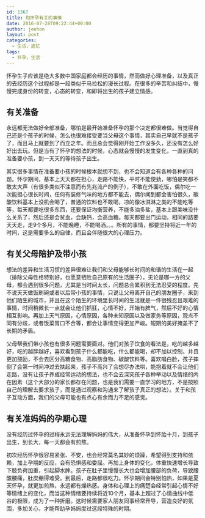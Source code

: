 ```yaml
---
id: 1367
title: 和怀孕有关的事情
date: 2016-07-28T09:22:44+00:00
author: jeehon
layout: post
categories:
  - 生活，追忆
tags:
  - 怀孕，生活
---
```

怀孕生子应该是绝大多数中国家庭都会经历的事情，然而做好心理准备，以及真正的去经历这个过程却是一段类似于马拉松的漫长过程。在很多的辛苦和纠结中，慢慢完成身份的转变，心态的转变，和即将出生的孩子建立情感。

<h2>有关准备</h2>
永远都无法做好全部准备，哪怕是最开始准备怀孕的那个决定都很难做。当觉得自己还是个孩子的时候，怎么也很难接受要当父母这个事情，其实自己早就不是孩子了，而且马上就要到了而立之年。而且总会觉得刚开始工作没多久，还没有怎么好好出去玩。但是当有了怀孕的想法的时候，心态就会慢慢的发生变化，一直到真的准备要小孩，到一天天的等待孩子出生。

其实很多事情在准备要小孩的时候根本就想不到，也不会知道会有各种各种的问题。怀孕期间，基本上天天都在担心，走路不能快，平时不能使劲，哪怕是笑都不敢太大声（有很多类似不注意而有先兆流产的例子），不敢在外面吃饭，偶尔吃一次能担心很长时间，任何有装修气味的地方都不能去，偶尔闻到都会害怕很久，碳酸饮料基本上没机会喝了，普通的饮料也不敢喝，凉的像冰淇淋之类的不能吃等等，每天都要吃很多东西，还要保证均衡营养，不能多油多盐，基本上跟美味没什么关系了，然后还是会贫血，会缺钙，会高血糖。每天都要出门运动，相同的路要天天走，走9个多月，不能晚睡，不能喝酒。。。所有的事情，都要坚持将近一年的时间，这是需要多么的自律，而且会伴随很大的心理压力。

<h2>有关父母陪护及带小孩</h2>
想法的差异和生活习惯的差异很难让我们和父母能够长时间的和谐的生活在一起（排除父母性格特别好，也愿意牺牲自己原有的生活圈子），无论是哪一方的父母，都会遇到很多问题，尤其是当时间太长，问题总会累积到无法忍受的程度。先不说天天做饭刷碗或者以后带小孩的事情，只说让父母离开自己的朋友圈子，来到他们陌生的城市，并且在这个陌生的环境里长时间的生活就是一件很残忍且艰难的事情，时间稍微长一点就会让他们抓狂，心情不好，开始有脾气，然后不好的心情相互影响。再加上天气原因，心情原因，各种未知原因以及做家务等原因，观点不同有分歧，或者饭菜胃口不合等，都会让事情变得更加严峻。短期的美好掩盖不了长期的矛盾。

父母帮我们带小孩也有很多问题需要面对。他们对孩子饮食的看法是，吃的越多越好，吃的越胖越好，喜欢看到孩子什么都能吃，什么都能喝，却不加以控制，并且更加鼓励，不会去区分高糖食物、高脂肪食物、碳酸饮料等。喜欢唱白脸，孩子摔倒了会第一时间冲过去扶起来，孩子不高兴了会想尽办法哄，能抱着就不会让他们走路，没有让孩子养成经常运动的想法，也不会去深究孩子各种举动以及情绪的内在因素（这个大部分的家长都存在问题，也是我们需要一直学习的地方，不是按照自己的理解去要求孩子，而是通过观察和沟通来了解孩子真正的想法）。关于和孩子互动方面，我们的父母可能也有点心有余而力不足的感觉。

<h2>有关准妈妈的孕期心理</h2>
没有经历过怀孕的过程永远无法理解妈妈的伟大，从准备怀孕到怀胎十月，到孩子出生，到长大，每一天都会有煎熬。

初次经历怀孕很容易紧张、不安，也会经常莫名其妙的烦躁，希望得到支持和依赖，加上孕期的反应，会有恐惧感和委屈。再加上身体的变化，体重快速增长导致下肢负荷加重，引起脚水肿。孩子在肚子里慢慢长大也会增加腰部的负荷，导致腰酸腰痛，肚皮绷得难受。到最后，走路都很吃力。怀孕期间会特别怕热，如果是夏天怀孕，就更加煎熬，永远都有燥热感。身体和心理上的痛楚会经常引起心情不好等情绪上的变化，而当这种情绪要持续将近10个月，基本上超过了心情曲线中低谷的极限，成为了一种折磨。这时候需要家人朋友同事经常开导，营造良好的氛围，多加关心，才能帮助孕妈妈度过这段特殊的时期。